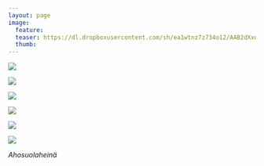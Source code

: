 ```yaml
---
layout: page
image:
  feature:
  teaser: https://dl.dropboxusercontent.com/sh/ea1wtnz7z734o12/AAB2dXxdURz-SBgUbShXJFika/luontokuvat/syksy/DSC35688-245px.jpg
  thumb:
---
```


[![](https://dl.dropboxusercontent.com/sh/ea1wtnz7z734o12/AACo5evi9BsjyKg8jCtsbU9Wa/luontokuvat/syksy/DSC35715-800px.jpg)](https://dl.dropboxusercontent.com/sh/ea1wtnz7z734o12/AABwl_0IEp9gLGG6vG1j9Ua6a/luontokuvat/syksy/DSC35715.jpg)

[![](https://dl.dropboxusercontent.com/sh/ea1wtnz7z734o12/AADGzGJyWkwygI48bvJ0R5Zza/luontokuvat/syksy/DSC35723-800px.jpg)](https://dl.dropboxusercontent.com/sh/ea1wtnz7z734o12/AABxxS5vOGzeWhrZm-bpeJowa/luontokuvat/syksy/DSC35723.jpg)

[![](https://dl.dropboxusercontent.com/sh/ea1wtnz7z734o12/AAAEVN5-HNyL7uRV2CcPTnaXa/luontokuvat/syksy/DSC35742-800px.jpg)](https://dl.dropboxusercontent.com/sh/ea1wtnz7z734o12/AADvgXj6OiVR-F7FpS0gHIR_a/luontokuvat/syksy/DSC35742.jpg)

[![](https://dl.dropboxusercontent.com/sh/ea1wtnz7z734o12/AABVIMf94vGDjtJUCUr6kSN3a/luontokuvat/syksy/DSC35684-800px.jpg)](https://dl.dropboxusercontent.com/sh/ea1wtnz7z734o12/AACq1YYDYlE4p5vfoFac8wIba/luontokuvat/syksy/DSC35684.jpg)

[![](https://dl.dropboxusercontent.com/sh/ea1wtnz7z734o12/AABXicBsGFdN9kO537L-vAwLa/luontokuvat/syksy/DSC35680-800px.jpg)](https://dl.dropboxusercontent.com/sh/ea1wtnz7z734o12/AACFdswYFEpG0qHjNgNpvLGya/luontokuvat/syksy/DSC35680.jpg)

[![](https://dl.dropboxusercontent.com/sh/ea1wtnz7z734o12/AADa5hq9AR9FkFehsYTtb9G_a/luontokuvat/syksy/DSC35688-800px.jpg)](https://dl.dropboxusercontent.com/sh/ea1wtnz7z734o12/AABzHoBLGRBYDshJTkZ6DjsUa/luontokuvat/syksy/DSC35688.jpg)

*Ahosuolaheinä*
